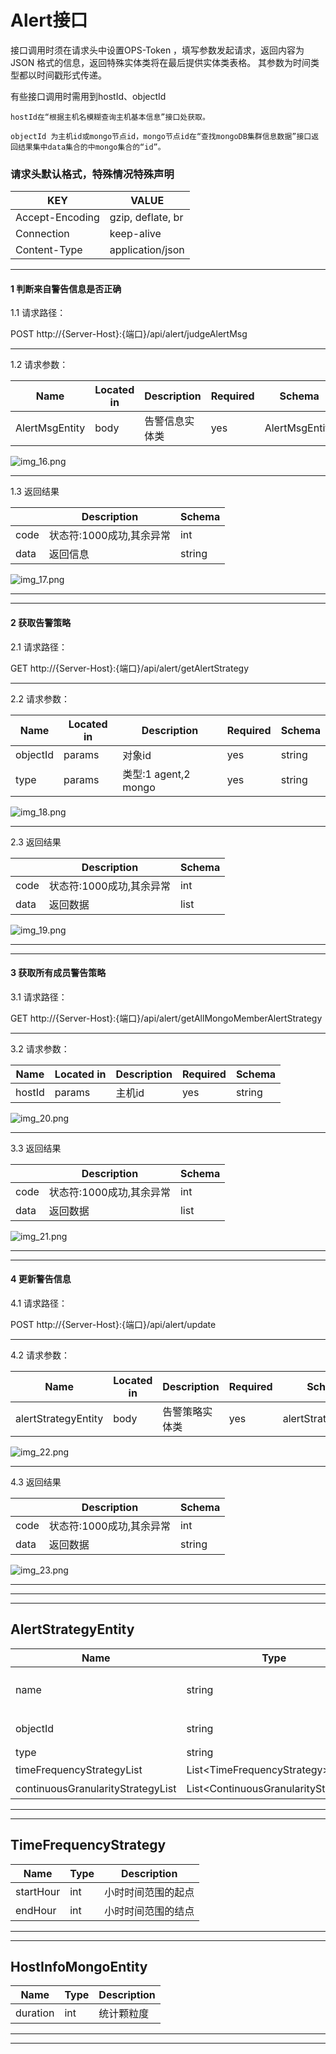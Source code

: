 

# Alert接口
接口调用时须在请求头中设置OPS-Token ，填写参数发起请求，返回内容为 JSON 格式的信息，返回特殊实体类将在最后提供实体类表格。
其参数为时间类型都以时间戳形式传递。

有些接口调用时需用到hostId、objectId
~~~
hostId在“根据主机名模糊查询主机基本信息”接口处获取。

objectId 为主机id或mongo节点id，mongo节点id在“查找mongoDB集群信息数据”接口返回结果集中data集合的中mongo集合的“id”。
~~~



### 请求头默认格式，特殊情况特殊声明

| KEY                |     VALUE      |     
| -------------------|----------------------|
| Accept-Encoding        |         gzip, deflate, br |     
| Connection          |         keep-alive           |          
| Content-Type          |         application/json |    
---




####  1 判断来自警告信息是否正确


1.1 请求路径：

POST http://{Server-Host}:{端口}/api/alert/judgeAlertMsg


---

1.2 请求参数：


| Name                |     Located in     |           Description         |     Required    |        Schema   |
| -------------------|----------------------|-------------------------------|-----------------|-----------   |
|    AlertMsgEntity   |      body      |       告警信息实体类      |      yes            |    AlertMsgEntity

![img_16.png](../Images/judgeAlertMsg.png)

----

1.3 返回结果


|               |     Description    |           Schema              |  
| --------------|----------------------|---------------------------
| code        |   状态符:1000成功,其余异常 |           int            |    
| data       |         返回信息        |                string         | 


![img_17.png](../Images/judgeAlertMsg_r.png)





---
---


####  2 获取告警策略


2.1 请求路径：

GET http://{Server-Host}:{端口}/api/alert/getAlertStrategy


---

2.2 请求参数：


| Name                |     Located in     |           Description         |     Required    |        Schema   |
| -------------------|----------------------|-------------------------------|-----------------|-----------   |
|     objectId        |        params              |           对象id               |    yes              |string
|     type        |         params             |            类型:1 agent,2 mongo             |           yes       |string

![img_18.png](../Images/getAlertStrategy.png)

----

2.3 返回结果


|               |     Description    |           Schema              |  
| --------------|----------------------|---------------------------
| code        |   状态符:1000成功,其余异常 |        int               |    
| data       |         返回数据        |             list            | 


![img_19.png](../Images/getAlertStrategy_r.png)


---
---


####  3 获取所有成员警告策略


3.1 请求路径：

GET http://{Server-Host}:{端口}/api/alert/getAllMongoMemberAlertStrategy


---

3.2 请求参数：


| Name                |     Located in     |           Description         |     Required    |        Schema   |
| -------------------|----------------------|-------------------------------|-----------------|-----------   |
|     hostId        |        params              |           主机id               |    yes              |string

![img_20.png](../Images/getAllMongoMemberAlertStrategy.png)

----

3.3 返回结果


|               |     Description    |           Schema              |  
| --------------|----------------------|---------------------------
| code        |   状态符:1000成功,其余异常 |         int              |    
| data       |         返回数据        |           list              | 


![img_21.png](../Images/getAllMongoMemberAlertStrategy_r.png)


---
---


####  4 更新警告信息


4.1 请求路径：

POST http://{Server-Host}:{端口}/api/alert/update


---

4.2 请求参数：


| Name                |     Located in     |           Description         |     Required    |        Schema   |
| -------------------|----------------------|-------------------------------|-----------------|-----------   |
|     alertStrategyEntity        |        body              |           告警策略实体类               |    yes              |alertStrategyEntity

![img_22.png](../Images/alert_update.png)

----

4.3 返回结果


|               |     Description    |           Schema              |  
| --------------|----------------------|---------------------------
| code        |   状态符:1000成功,其余异常 |         int              |    
| data       |         返回数据        |              string           | 


![img_23.png](../Images/alert_update_r.png)


---
---

---  

## AlertStrategyEntity


|       Name         |     Type             |    Description      |   
| ------------       |----------            |---------------------|
| name                 |   string             |         主机或mongoMember警告策略名称          |   
| objectId             |   string             |         主机id or mongoMemberId     |   
| type                 |   string |         1 agent 2 mongo     |   
| timeFrequencyStrategyList         |   List\<TimeFrequencyStrategy>             |         时间区间警告策略     |   
| continuousGranularityStrategyList         |      List\<ContinuousGranularityStrategy>          |         连续时间警告策略     |   


---
---

## TimeFrequencyStrategy


|       Name         |     Type             |    Description      |   
| ------------       |----------            |---------------------|
| startHour                 |   int             |         小时时间范围的起点          |   
| endHour             |   int            |         小时时间范围的结点     |   


---
---

## HostInfoMongoEntity


|       Name         |     Type             |    Description      |   
| ------------       |----------            |---------------------|
| duration                 |   int             |         统计颗粒度          |   


---
---
